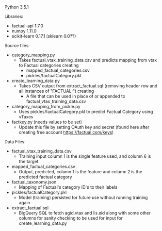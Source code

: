 Python 3.5.1

Libraries:
* factual-api 1.7.0
* numpy 1.11.0
* scikit-learn 0.17.1 (sklearn 0.0??)

Source files:
* category_mapping.py
  * Takes factual_vtax_training_data.csv and predicts mapping from vtax to Factual categories creating
    *  mapped_factual_categories.csv
    *  pickles/factualCategory.pkl
* create_learning_data.py
  * Takes CSV output from extract_factual.sql (removing header row and all instances of "FACTUAL:") creating
    *  A file that can be used in place of or appended to factual_vtax_training_data.csv
* category_mapping_from_pickle.py
  * Uses pickles/factualCategory.pkl to predict Factual Category using vTaxes
* factkey.py (needs values to be set)
  * Update this file by setting OAuth key and secret (found here after creating free account https://factual.com/keys)

Data Files:
* factual_vtax_training_data.csv
  * Training input column 1 is the single feature used, and column 6 is the target
* mapped_factual_categories.csv
  * Output, predicted, column 1 is the feature and column 2 is the predicted factual category  
* factual_taxonomy.json
  * Mapping of Factual's category ID's to their labels
* pickles/factualCategory.pkl
  * Model (training) persisted for future use without running training again
* extract_factual.sql
  * BigQuery SQL to fetch agid.vtax and lis.eid along with some other columns for sanity checking to be used for input for create_learning_data.py
